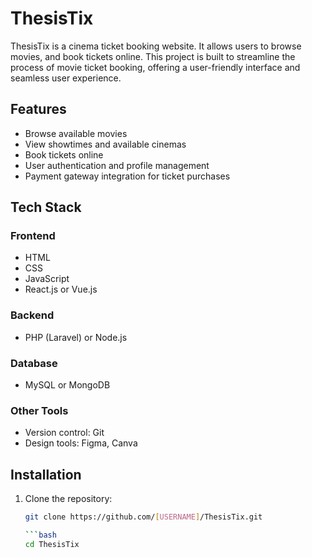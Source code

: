 # ThesisTix

ThesisTix is a cinema ticket booking website. It allows users to browse movies, and book tickets online. This project is built to streamline the process of movie ticket booking, offering a user-friendly interface and seamless user experience.

## Features

- Browse available movies
- View showtimes and available cinemas
- Book tickets online
- User authentication and profile management
- Payment gateway integration for ticket purchases

## Tech Stack

### Frontend
- HTML
- CSS
- JavaScript
- React.js or Vue.js

### Backend
- PHP (Laravel) or Node.js

### Database
- MySQL or MongoDB

### Other Tools
- Version control: Git
- Design tools: Figma, Canva

## Installation

1. Clone the repository:
   ```bash
   git clone https://github.com/[USERNAME]/ThesisTix.git

   ```bash
   cd ThesisTix
